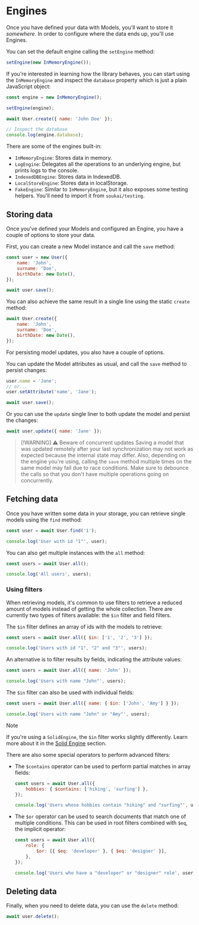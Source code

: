 # Engines

Once you have defined your data with Models, you'll want to store it _somewhere_. In order to configure where the data ends up, you'll use Engines.

You can set the default engine calling the `setEngine` method:

```js
setEngine(new InMemoryEngine());
```

If you're interested in learning how the library behaves, you can start using the `InMemoryEngine` and inspect the `database` property which is just a plain JavaScript object:

```js
const engine = new InMemoryEngine();

setEngine(engine);

await User.create({ name: 'John Doe' });

// Inspect the database
console.log(engine.database);
```

There are some of the engines built-in:

- `InMemoryEngine`: Stores data in memory.
- `LogEngine`: Delegates all the operations to an underlying engine, but prints logs to the console.
- `IndexedDBEngine`: Stores data in IndexedDB.
- `LocalStoreEngine`: Stores data in localStorage.
- `FakeEngine`: Similar to `InMemoryEngine`, but it also exposes some testing helpers. You'll need to import it from `soukai/testing`.

## Storing data

Once you've defined your Models and configured an Engine, you have a couple of options to store your data.

First, you can create a new Model instance and call the `save` method:

```js
const user = new User({
    name: 'John',
    surname: 'Doe',
    birthDate: new Date(),
});

await user.save();
```

You can also achieve the same result in a single line using the static `create` method:

```js
await User.create({
    name: 'John',
    surname: 'Doe',
    birthDate: new Date(),
});
```

For persisting model updates, you also have a couple of options.

You can update the Model attributes as usual, and call the `save` method to persist changes:

```js
user.name = 'Jane';
// or...
user.setAttribute('name', 'Jane');

await user.save();
```

Or you can use the `update` single liner to both update the model and persist the changes:

```js
await user.update({ name: 'Jane' });
```

> [!WARNING] ⚠️ Beware of concurrent updates
> Saving a model that was updated remotely after your last synchronization may not work as expected because the internal state may differ. Also, depending on the engine you're using, calling the `save` method multiple times on the same model may fail due to race conditions. Make sure to debounce the calls so that you don't have multiple operations going on concurrently.

## Fetching data

Once you have written some data in your storage, you can retrieve single models using the `find` method:

```js
const user = await User.find('1');

console.log('User with id "1"', user);
```

You can also get multiple instances with the `all` method:

```js
const users = await User.all();

console.log('All users', users);
```

### Using filters

When retrieving models, it's common to use filters to retrieve a reduced amount of models instead of getting the whole collection. There are currently two types of filters available: the `$in` filter and field filters.

The `$in` filter defines an array of ids with the models to retrieve:

```js
const users = await User.all({ $in: ['1', '2', '3'] });

console.log('Users with id "1", "2" and "3"', users);
```

An alternative is to filter results by fields, indicating the attribute values:

```js
const users = await User.all({ name: 'John' });

console.log('Users with name "John"', users);
```

The `$in` filter can also be used with individual fields:

```js
const users = await User.all({ name: { $in: ['John', 'Amy'] } });

console.log('Users with name "John" or "Amy"', users);
```

> [!Note]
> If you're using a `SolidEngine`, the `$in` filter works slightly differently. Learn more about it in the [Solid Engine](../solid-protocol/solid-engine.md) section.

There are also some special operators to perform advanced filters:

- The `$contains` operator can be used to perform partial matches in array fields:

    ```js
    const users = await User.all({
        hobbies: { $contains: ['hiking', 'surfing'] },
    });

    console.log('Users whose hobbies contain "hiking" and "surfing"', users);
    ```

- The `$or` operator can be used to search documents that match one of multiple conditions. This can be used in root filters combined with `$eq`, the implicit operator:

    ```js
    const users = await User.all({
        role: {
            $or: [{ $eq: 'developer' }, { $eq: 'designer' }],
        },
    });

    console.log('Users who have a "developer" or "designer" role', users);
    ```

## Deleting data

Finally, when you need to delete data, you can use the `delete` method:

```js
await user.delete();
```
